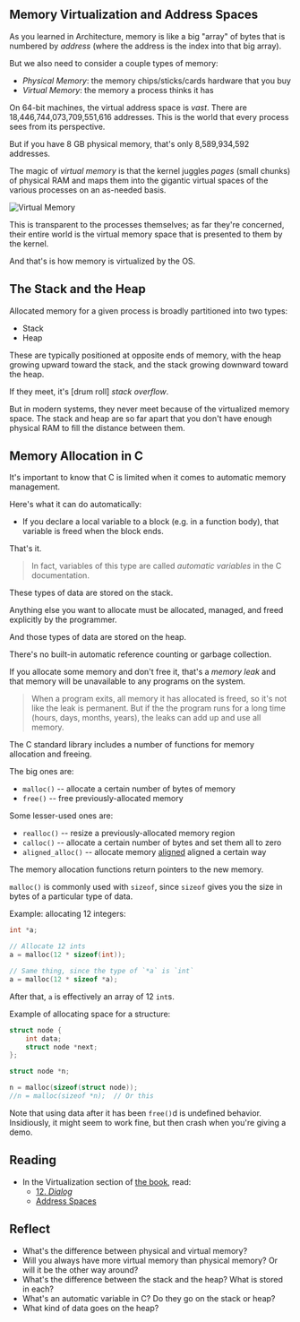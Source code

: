 <!-- Exploration 5.1 Memory Virtualization, Stack and Heap -->

<!-- This page has images that must be linked -->

## Memory Virtualization and Address Spaces

As you learned in Architecture, memory is like a big "array" of bytes
that is numbered by _address_ (where the address is the index into that
big array).

But we also need to consider a couple types of memory:

* _Physical Memory_: the memory chips/sticks/cards hardware that you buy
* _Virtual Memory_: the memory a process thinks it has

On 64-bit machines, the virtual address space is _vast_. There are
18,446,744,073,709,551,616 addresses. This is the world that every
process sees from its perspective.

But if you have 8 GB physical memory, that's only 8,589,934,592
addresses.

The magic of _virtual memory_ is that the kernel juggles _pages_ (small
chunks) of physical RAM and maps them into the gigantic virtual spaces
of the various processes on an as-needed basis.

![Virtual Memory](https://canvas.oregonstate.edu/courses/1849663/files/91719768/preview)

This is transparent to the processes themselves; as far they're
concerned, their entire world is the virtual memory space that is
presented to them by the kernel.

And that's is how memory is virtualized by the OS.

## The Stack and the Heap

Allocated memory for a given process is broadly partitioned into two
types:

* Stack
* Heap

These are typically positioned at opposite ends of memory, with the heap
growing upward toward the stack, and the stack growing downward toward
the heap.

If they meet, it's [drum roll] _stack overflow_.

But in modern systems, they never meet because of the virtualized memory
space. The stack and heap are so far apart that you don't have enough
physical RAM to fill the distance between them.

## Memory Allocation in C

It's important to know that C is limited when it comes to automatic
memory management.

Here's what it can do automatically:

* If you declare a local variable to a block (e.g. in a function body),
  that variable is freed when the block ends.

That's it.

> In fact, variables of this type are called _automatic variables_ in
> the C documentation.

These types of data are stored on the stack.

Anything else you want to allocate must be allocated, managed, and
freed explicitly by the programmer.

And those types of data are stored on the heap.

There's no built-in automatic reference counting or garbage collection.

If you allocate some memory and don't free it, that's a _memory leak_
and that memory will be unavailable to any programs on the system.

> When a program exits, all memory it has allocated is freed, so it's
> not like the leak is permanent. But if the the program runs for a long
> time (hours, days, months, years), the leaks can add up and use all
> memory.

The C standard library includes a number of functions for memory
allocation and freeing.

The big ones are:

* `malloc()` -- allocate a certain number of bytes of memory
* `free()` -- free previously-allocated memory

Some lesser-used ones are:

* `realloc()` -- resize a previously-allocated memory region
* `calloc()` -- allocate a certain number of bytes and set them all to
  zero
* `aligned_alloc()` -- allocate memory
  [aligned](https://en.wikipedia.org/wiki/Data_structure_alignment)
  aligned a certain way

The memory allocation functions return pointers to the new memory.

`malloc()` is commonly used with `sizeof`, since `sizeof` gives you the
size in bytes of a particular type of data.

Example: allocating 12 integers:

``` c
int *a;

// Allocate 12 ints
a = malloc(12 * sizeof(int));

// Same thing, since the type of `*a` is `int`
a = malloc(12 * sizeof *a);
```

After that, `a` is effectively an array of 12 `int`s.

Example of allocating space for a structure:

``` c
struct node {
    int data;
    struct node *next;
};

struct node *n;

n = malloc(sizeof(struct node));
//n = malloc(sizeof *n);  // Or this
```

Note that using data after it has been `free()`d is undefined behavior.
Insidiously, it might seem to work fine, but then crash when you're
giving a demo.

## Reading

* In the Virtualization section of [the book](https://pages.cs.wisc.edu/~remzi/OSTEP/), read:
  * [12. _Dialog_](https://pages.cs.wisc.edu/~remzi/OSTEP/dialogue-vm.pdf)
  * [Address Spaces](https://pages.cs.wisc.edu/~remzi/OSTEP/vm-intro.pdf)
  
## Reflect

* What's the difference between physical and virtual memory?
* Will you always have more virtual memory than physical memory? Or will
  it be the other way around?
* What's the difference between the stack and the heap? What is stored
  in each?
* What's an automatic variable in C? Do they go on the stack or heap?
* What kind of data goes on the heap?